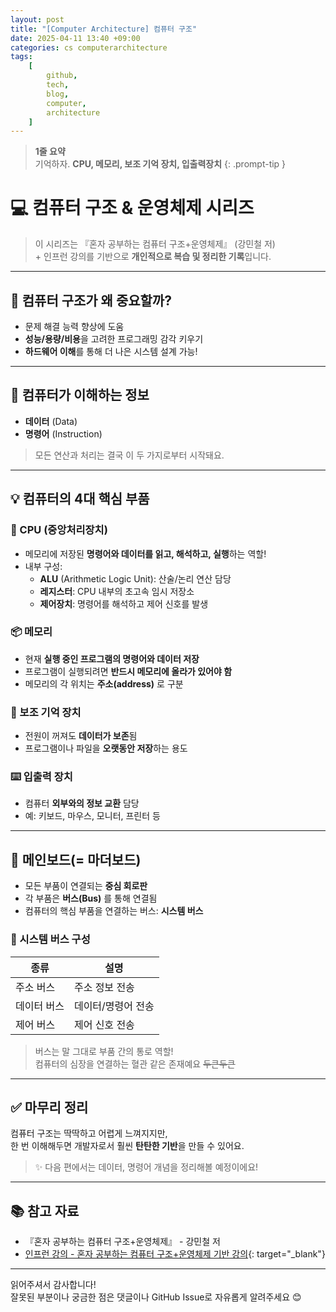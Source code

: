 ```yaml
---
layout: post
title: "[Computer Architecture] 컴퓨터 구조"
date: 2025-04-11 13:40 +09:00
categories: cs computerarchitecture
tags:
    [
        github,
        tech,
        blog,
        computer,
        architecture
    ]
---
```


> **1줄 요약**
<br>기억하자. **CPU, 메모리, 보조 기억 장치, 입출력장치**
{: .prompt-tip }

# 💻 컴퓨터 구조 & 운영체제 시리즈

> 이 시리즈는 『혼자 공부하는 컴퓨터 구조+운영체제』 (강민철 저) 
> <br> + 인프런 강의를 기반으로 **개인적으로 복습 및 정리한 기록**입니다.

---

## 📌 컴퓨터 구조가 왜 중요할까?

- 문제 해결 능력 향상에 도움
- **성능/용량/비용**을 고려한 프로그래밍 감각 키우기  
- **하드웨어 이해**를 통해 더 나은 시스템 설계 가능!

---

## 🧾 컴퓨터가 이해하는 정보

- **데이터** (Data)
- **명령어** (Instruction)

> 모든 연산과 처리는 결국 이 두 가지로부터 시작돼요.

---

## 💡 컴퓨터의 4대 핵심 부품

### 🧠 CPU (중앙처리장치)

- 메모리에 저장된 **명령어와 데이터를 읽고, 해석하고, 실행**하는 역할!
- 내부 구성:
  - **ALU** (Arithmetic Logic Unit): 산술/논리 연산 담당
  - **레지스터**: CPU 내부의 초고속 임시 저장소
  - **제어장치**: 명령어를 해석하고 제어 신호를 발생

### 📦 메모리

- 현재 **실행 중인 프로그램의 명령어와 데이터 저장**
- 프로그램이 실행되려면 **반드시 메모리에 올라가 있어야 함**
- 메모리의 각 위치는 **주소(address)** 로 구분

### 💾 보조 기억 장치

- 전원이 꺼져도 **데이터가 보존**됨
- 프로그램이나 파일을 **오랫동안 저장**하는 용도

### ⌨️ 입출력 장치

- 컴퓨터 **외부와의 정보 교환** 담당
- 예: 키보드, 마우스, 모니터, 프린터 등

---

## 🧩 메인보드(= 마더보드)

- 모든 부품이 연결되는 **중심 회로판**
- 각 부품은 **버스(Bus)** 를 통해 연결됨
- 컴퓨터의 핵심 부품을 연결하는 버스: **시스템 버스**

### 🚌 시스템 버스 구성

| 종류        | 설명             |
|-------------|------------------|
| 주소 버스    | 주소 정보 전송     |
| 데이터 버스  | 데이터/명령어 전송 |
| 제어 버스    | 제어 신호 전송     |

> 버스는 말 그대로 부품 간의 통로 역할!  
> 컴퓨터의 심장을 연결하는 혈관 같은 존재예요 ~~두큰두큰~~

---

## ✅ 마무리 정리

컴퓨터 구조는 딱딱하고 어렵게 느껴지지만,  
한 번 이해해두면 개발자로서 훨씬 **탄탄한 기반**을 만들 수 있어요.  

> ✨ 다음 편에서는 데이터, 명령어 개념을 정리해볼 예정이에요!

---

## 📚 참고 자료

- 『혼자 공부하는 컴퓨터 구조+운영체제』 - 강민철 저  
- [인프런 강의 - 혼자 공부하는 컴퓨터 구조+운영체제 기반 강의](https://www.inflearn.com/course/%ED%98%BC%EC%9E%90-%EA%B3%B5%EB%B6%80%ED%95%98%EB%8A%94-%EC%BB%B4%ED%93%A8%ED%84%B0%EA%B5%AC%EC%A1%B0-%EC%9A%B4%EC%98%81%EC%B2%B4%EC%A0%9C){: target="_blank"}

---

읽어주셔서 감사합니다!  
잘못된 부분이나 궁금한 점은 댓글이나 GitHub Issue로 자유롭게 알려주세요 😊
